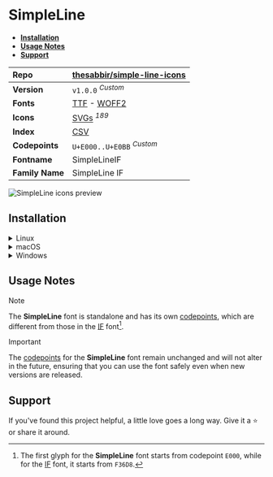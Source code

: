 # SimpleLine

- [**Installation**](#installation)
- [**Usage Notes**](#usage-notes)
- [**Support**](#support)

| Repo            | [thesabbir/simple-line-icons](https://github.com/thesabbir/simple-line-icons)                                                                                                       |
| :-------------- | :---------------------------------------------------------------------------------------------------------------------------------------------------------------------------------- |
| **Version**     | `v1.0.0` <sup>_Custom_</sup>                                                                                                                                                        |
| **Fonts**       | [TTF](https://raw.githubusercontent.com/iconicFonts/if/main/fonts/TTF/SimpleLine.ttf) - [WOFF2](https://raw.githubusercontent.com/iconicFonts/if/main/fonts/WOFF2/SimpleLine.woff2) |
| **Icons**       | [SVGs](https://github.com/iconicFonts/if/tree/main/packs/SimpleLine/svgs) <sup>_189_</sup>                                                                                          |
| **Index**       | [CSV](https://github.com/iconicFonts/if/blob/main/indices/SimpleLine.csv)                                                                                                           |
| **Codepoints**  | `U+E000..U+E0BB` <sup>_Custom_</sup>                                                                                                                                                |
| **Fontname**    | SimpleLineIF                                                                                                                                                                        |
| **Family Name** | SimpleLine IF                                                                                                                                                                       |

<picture>
  <source media="(prefers-color-scheme: dark)" srcset="https://raw.githubusercontent.com/iconicFonts/if/main/imgs/SimpleLine_dark.png">
  <img alt="SimpleLine icons preview" src="https://raw.githubusercontent.com/iconicFonts/if/main/imgs/SimpleLine_light.png">
</picture>

## Installation

<details>

<summary>Linux</summary>

```sh
curl -o ~/.local/share/fonts/SimpleLine.ttf https://raw.githubusercontent.com/iconicFonts/if/main/fonts/TTF/SimpleLine.ttf
```

Refresh font cache:

```sh
fc-cache -f ~/.local/share/fonts
```

</details>

<details>

<summary>macOS</summary>

```sh
curl -o ~/Library/Fonts/SimpleLine.ttf https://raw.githubusercontent.com/iconicFonts/if/main/fonts/TTF/SimpleLine.ttf
```

</details>

<details>

<summary>Windows</summary>

```sh
curl -o C:\Windows\Fonts\SimpleLine.ttf https://raw.githubusercontent.com/iconicFonts/if/main/fonts/TTF/SimpleLine.ttf
```

</details>

## Usage Notes

> [!NOTE]
> The **SimpleLine** font is standalone and has its own [codepoints](https://github.com/iconicFonts/if/blob/main/indices/SimpleLine.csv), which are different from those in the [IF](https://github.com/iconicFonts/if/blob/main/indices/if.csv) font[^1].

> [!IMPORTANT]
> The [codepoints](https://github.com/iconicFonts/if/blob/main/indices/SimpleLine.csv) for the **SimpleLine** font remain unchanged and will not alter in the future, ensuring that you can use the font safely even when new versions are released.

## Support

If you've found this project helpful, a little love goes a long way. Give it a :star: or share it around.

[^1]: The first glyph for the **SimpleLine** font starts from codepoint `E000`, while for the [IF](https://github.com/iconicFonts/if/blob/main/indices/if.csv) font, it starts from `F36D8`.
